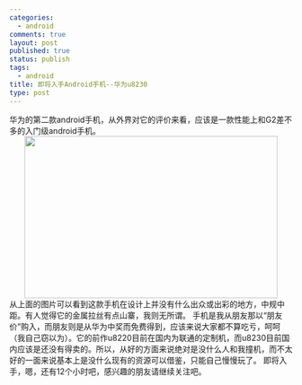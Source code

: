 ```yaml
--- 
categories: 
  - android
comments: true
layout: post
published: true
status: publish
tags: 
  - android
title: 即将入手Android手机--华为u8230
type: post
---
```

华为的第二款android手机，从外界对它的评价来看，应该是一款性能上和G2差不多的入门级android手机。 <img style="display: block; float: none; margin-left: auto; margin-right: auto" src="http://images.hardwarezone.com/hwm/2009/06/huawei-u8230-android.jpg" width="450" height="289">从上面的图片可以看到这款手机在设计上并没有什么出众或出彩的地方，中规中距。有人觉得它的金属拉丝有点山寨，我则无所谓。  手机是我从朋友那以“朋友价”购入，而朋友则是从华为中奖而免费得到，应该来说大家都不算吃亏，呵呵（我自己窃以为）。它的前作u8220目前在国内为联通的定制机，而u8230目前国内应该是还没有得卖的。所以，从好的方面来说绝对是没什么人和我撞机，而不太好的一面来说基本上是没什么现有的资源可以借鉴，只能自己慢慢玩了。  即将入手，嗯，还有12个小时吧，感兴趣的朋友请继续关注吧。
